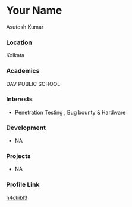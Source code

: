 # Your Name

Asutosh Kumar

### Location

Kolkata

### Academics

DAV PUBLIC SCHOOL

### Interests

- Penetration Testing , Bug bounty & Hardware

### Development

- NA

### Projects

- NA

### Profile Link

[h4ckibl3](https://github.com/h4ckibl3)
